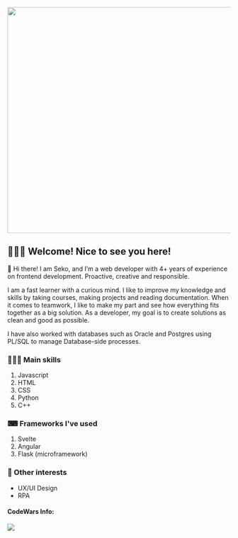 <a href="https://www.seko.dev" target="_blank"><img src="https://ik.imagekit.io/sekosolares/SekoSite/FB-Cover2_G34ySu9i6.png" width="510"></a>

## 🙋🏻‍♂️ Welcome! Nice to see you here!

🦉 Hi there! I am Seko, and I’m a web developer with 4+ years of experience on frontend development. Proactive, creative and responsible.

I am a fast learner with a curious mind. I like to improve my knowledge and skills by taking courses, making projects and reading documentation. When it comes to teamwork, I like to make my part and see how everything fits together as a big solution. As a developer, my goal is to create solutions as clean and good as possible.

I have also worked with databases such as Oracle and Postgres using PL/SQL to manage Database-side processes.


<!-- ⚙ I'm currently working on my own project: [Multi Asesorias y Tercerizacion - MAT](https://www.matgt.com), where I work as the main Web Developer of the website and the web app that we provide, aside of being the co-founder. -->


### 👨🏻‍💻 Main skills

1. Javascript
2. HTML
3. CSS
4. Python
5. C++


### ⌨ Frameworks I've used

1. Svelte
2. Angular
3. Flask (microframework)


### 🤔 Other interests

- UX/UI Design
- RPA


<!-- #### CodersRank Info:
<img src="https://cr-skills-chart-widget.azurewebsites.net/api/api?username=sekosolares&height=100&skills=JavaScript,Python,C,C%2B%2B,Svelte"> -->


#### CodeWars Info:
<img src="https://www.codewars.com/users/sekosolares/badges/large">

<!--
**sekosolares/sekosolares** is a ✨ _special_ ✨ repository because its `README.md` (this file) appears on your GitHub profile.

Here are some ideas to get you started:

- 🔭 I’m currently working on ...
- 🌱 I’m currently learning ...
- 👯 I’m looking to collaborate on ...
- 🤔 I’m looking for help with ...
- 💬 Ask me about ...
- 📫 How to reach me: ...
- 😄 Pronouns: ...
- ⚡ Fun fact: ...
-->
